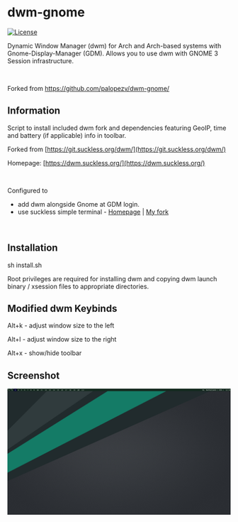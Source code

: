 # dwm-gnome

[![License](http://img.shields.io/badge/license-MIT-blue.svg?style=flat)](http://choosealicense.com/licenses/mit/)

Dynamic Window Manager (dwm) for Arch and Arch-based systems with Gnome-Display-Manager (GDM).
Allows you to use dwm with GNOME 3 Session infrastructure.

<br/>

Forked from https://github.com/palopezv/dwm-gnome/

## Information
Script to install included dwm fork and dependencies featuring GeoIP, time and battery (if applicable) info in toolbar.
<br/>

Forked from [https://git.suckless.org/dwm/](https://git.suckless.org/dwm/)

Homepage: [https://dwm.suckless.org/](https://dwm.suckless.org/)  

</br>

Configured to

* add dwm alongside Gnome at GDM login. 
* use suckless simple terminal - [Homepage](https://st.suckless.org/) | [My fork](https://github.com/koahv/st)
<br/> 

## Installation
sh install.sh

Root privileges are required for installing dwm and copying dwm launch binary / xsession files to appropriate directories.


## Modified dwm Keybinds

Alt+k  -  adjust window size to the left

Alt+l  -  adjust window size to the right

Alt+x  -  show/hide toolbar


## Screenshot
![alt text](https://raw.githubusercontent.com/koahv/dwm-gnome/master/screenshot.png?raw=true)

